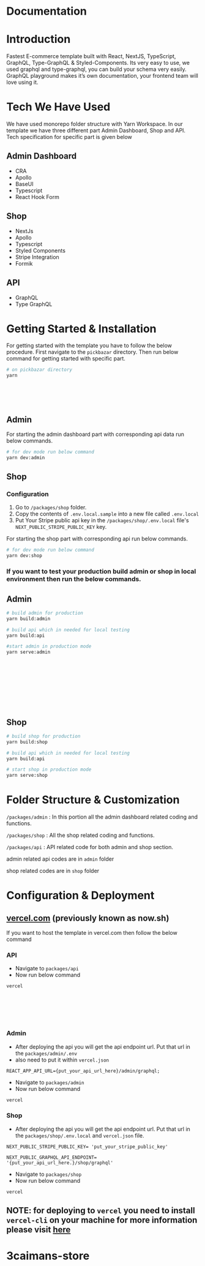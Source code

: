 # Documentation

# Introduction

Fastest E-commerce template built with React, NextJS, TypeScript, GraphQL, Type-GraphQL & Styled-Components. Its very easy to use, we used graphql and type-graphql, you can build your schema very easily. GraphQL playground makes it’s own documentation, your frontend team will love using it.

# Tech We Have Used

We have used monorepo folder structure with Yarn Workspace. In our template we have three different part Admin Dashboard, Shop and API. Tech specification for specific part is given below

## Admin Dashboard

- CRA
- Apollo
- BaseUI
- Typescript
- React Hook Form

## Shop

- NextJs
- Apollo
- Typescript
- Styled Components
- Stripe Integration
- Formik

## API

- GraphQL
- Type GraphQL

# Getting Started & Installation

For getting started with the template you have to follow the below procedure. First navigate to the `pickbazar` directory. Then run below command for getting started with specific part.

```bash
# on pickbazar directory
yarn
```

<br><br><br>

## Admin

For starting the admin dashboard part with corresponding api data run below commands.

```bash
# for dev mode run below command
yarn dev:admin

```

## Shop

### Configuration

1. Go to `/packages/shop` folder.
1. Copy the contents of `.env.local.sample` into a new file called `.env.local`
1. Put Your Stripe public api key in the `/packages/shop/.env.local` file's `NEXT_PUBLIC_STRIPE_PUBLIC_KEY` key.

For starting the shop part with corresponding api run below commands.

```bash
# for dev mode run below command
yarn dev:shop

```

### If you want to test your production build admin or shop in local environment then run the below commands.

## Admin

```bash
# build admin for production
yarn build:admin

# build api which in needed for local testing
yarn build:api

#start admin in production mode
yarn serve:admin
```

<br><br><br><br><br><br><br>

## Shop

```bash
# build shop for production
yarn build:shop

# build api which in needed for local testing
yarn build:api

# start shop in production mode
yarn serve:shop
```

# Folder Structure & Customization

`/packages/admin` : In this portion all the admin dashboard related coding and functions.

`/packages/shop` : All the shop related coding and functions.

`/packages/api` : API related code for both admin and shop section.

admin related api codes are in `admin` folder

shop related codes are in `shop` folder

# Configuration & Deployment

## [vercel.com](https://vercel.com/) (previously known as now.sh)

If you want to host the template in vercel.com then follow the below command

### API

- Navigate to `packages/api`
- Now run below command

```bash
vercel
```

<br><br><br><br>

### Admin

- After deploying the api you will get the api endpoint url. Put that url in the `packages/admin/.env`
- also need to put it within `vercel.json`

```
REACT_APP_API_URL={put_your_api_url_here}/admin/graphql;
```

- Navigate to `packages/admin`
- Now run below command

```bash
vercel
```

### Shop

- After deploying the api you will get the api endpoint url. Put that url in the `packages/shop/.env.local` and `vercel.json` file.

```.env.local
NEXT_PUBLIC_STRIPE_PUBLIC_KEY= 'put_your_stripe_public_key'

NEXT_PUBLIC_GRAPHQL_API_ENDPOINT= '{put_your_api_url_here.}/shop/graphql'
```

- Navigate to `packages/shop`
- Now run below command

```
vercel
```

## NOTE: for deploying to `vercel` you need to install `vercel-cli` on your machine for more information please visit [here](https://vercel.com/docs/cli?query=cli#introduction/vercel-cli-reference)

# 3caimans-store

